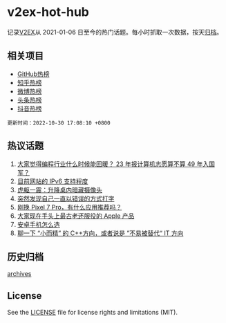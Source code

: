# v2ex-hot-hub

 记录[V2EX](https://www.v2ex.com/)从 2021-01-06 日至今的热门话题。每小时抓取一次数据，按天[归档](archives)。
 
 ## 相关项目

- [GitHub热榜](https://github.com/lonnyzhang423/github-hot-hub)
- [知乎热榜](https://github.com/lonnyzhang423/zhihu-hot-hub)
- [微博热榜](https://github.com/lonnyzhang423/weibo-hot-hub)
- [头条热榜](https://github.com/lonnyzhang423/toutiao-hot-hub)
- [抖音热榜](https://github.com/lonnyzhang423/douyin-hot-hub)


 `更新时间：2022-10-30 17:08:10 +0800`

## 热议话题

1. [大家觉得编程行业什么时候能回暖？ 23 年报计算机志愿算不算 49 年入国军？](https://www.v2ex.com/t/891043)
1. [目前网站的 IPv6 支持程度](https://www.v2ex.com/t/891068)
1. [虎躯一震：升降桌内暗藏摄像头](https://www.v2ex.com/t/891101)
1. [突然发现自己一直以错误的方式打字](https://www.v2ex.com/t/891131)
1. [刚换 Pixel 7 Pro，有什么应用推荐吗？](https://www.v2ex.com/t/891065)
1. [大家现在手头上最古老还服役的 Apple 产品](https://www.v2ex.com/t/891165)
1. [安卓手机怎么选](https://www.v2ex.com/t/891114)
1. [聊一下 “小而精” 的 C++方向，或者说是 ”不易被替代“ IT 方向](https://www.v2ex.com/t/891097)

## 历史归档

[archives](archives)

## License

See the [LICENSE](LICENSE) file for license rights and limitations (MIT).
